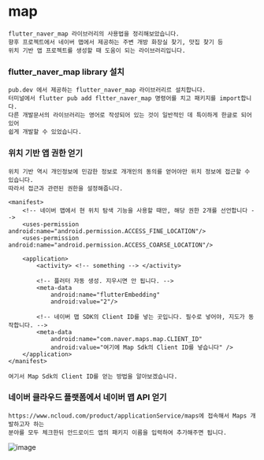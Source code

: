 # map
```
flutter_naver_map 라이브러리의 사용법을 정리해보았습니다.
향후 프로젝트에서 네이버 맵에서 제공하는 주변 개방 화장실 찾기, 맛집 찾기 등
위치 기반 앱 프로젝트를 생성할 때 도움이 되는 라이브러리입니다.
```

### flutter_naver_map library 설치
```
pub.dev 에서 제공하는 flutter_naver_map 라이브러리르 설치합니다.
터미널에서 flutter pub add fltter_naver_map 명령어를 치고 패키지를 import합니다.
다른 개발문서의 라이브러리는 영어로 작성되어 있는 것이 일반적인 데 특이하게 한글로 되어있어
쉽게 개발할 수 있었습니다.
```

### 위치 기반 앱 권한 얻기
```
위치 기반 역시 개인정보에 민감한 정보로 개개인의 동의를 얻어야만 위치 정보에 접근할 수 있습니다.
따라서 접근과 관련된 권한을 설정해줍니다.

<manifest>
    <!-- 네이버 맵에서 현 위치 탐색 기능을 사용할 때만, 해당 권한 2개를 선언합니다 -->
    <uses-permission android:name="android.permission.ACCESS_FINE_LOCATION"/>
    <uses-permission android:name="android.permission.ACCESS_COARSE_LOCATION"/>

    <application>
        <activity> <!-- something --> </activity>
        
        <!-- 플러터 자동 생성. 지우시면 안 됩니다. -->
        <meta-data
            android:name="flutterEmbedding"
            android:value="2"/>
                
        <!-- 네이버 맵 SDK의 Client ID를 넣는 곳입니다. 필수로 넣어야, 지도가 동작합니다. -->        
        <meta-data
            android:name="com.naver.maps.map.CLIENT_ID"
            android:value="여기에 Map Sdk의 Client ID를 넣습니다" />
    </application>
</manifest>

여기서 Map Sdk의 Client ID를 얻는 방법을 알아보겠습니다.
```

### 네이버 클라우드 플랫폼에서 네이버 맵 API 얻기
```
https://www.ncloud.com/product/applicationService/maps에 접속해서 Maps 개발하고자 하는
분야를 모두 체크한뒤 안드로이드 앱의 패키지 이름을 입력하여 추가해주면 됩니다.
```
![image](https://user-images.githubusercontent.com/58906858/212531542-34751677-5231-4e04-a089-3ab0e6825080.png)
